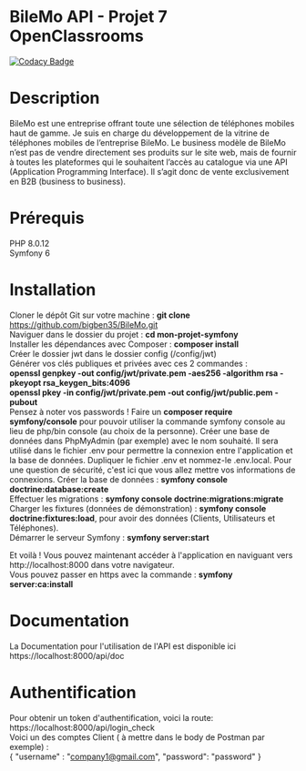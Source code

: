 # BileMo API - Projet 7 OpenClassrooms

[![Codacy Badge](https://app.codacy.com/project/badge/Grade/0b8d754e980b47afbb53006c7e672f12)](https://app.codacy.com/gh/bigben35/BileMo/dashboard?utm_source=gh&utm_medium=referral&utm_content=&utm_campaign=Badge_grade)

# Description
BileMo est une entreprise offrant toute une sélection de téléphones mobiles haut de gamme.
Je suis en charge du développement de la vitrine de téléphones mobiles de l’entreprise BileMo. Le business modèle de BileMo n’est pas de vendre directement ses produits sur le site web, mais de fournir à toutes les plateformes qui le souhaitent l’accès au catalogue via une API (Application Programming Interface). Il s’agit donc de vente exclusivement en B2B (business to business).

# Prérequis
PHP 8.0.12  
Symfony 6

# Installation
Cloner le dépôt Git sur votre machine : **git clone** https://github.com/bigben35/BileMo.git  
Naviguer dans le dossier du projet : **cd mon-projet-symfony**  
Installer les dépendances avec Composer : **composer install**  
Créer le dossier jwt dans le dossier config (/config/jwt)  
Générer vos clés publiques et privées avec ces 2 commandes :   
**openssl genpkey -out config/jwt/private.pem -aes256 -algorithm rsa -pkeyopt rsa_keygen_bits:4096**  
**openssl pkey -in config/jwt/private.pem -out config/jwt/public.pem -pubout**  
Pensez à noter vos passwords !
Faire un **composer require symfony/console** pour pouvoir utiliser la commande symfony console au lieu de php/bin console (au choix de la personne). 
Créer une base de données dans PhpMyAdmin (par exemple) avec le nom souhaité. Il sera utilisé dans le fichier .env pour permettre la connexion entre l'application et la base de données. Dupliquer le fichier .env et nommez-le .env.local. Pour une question de sécurité, c'est ici que vous allez mettre vos informations de connexions.  Créer la base de données : **symfony console doctrine:database:create**    
Effectuer les migrations : **symfony console doctrine:migrations:migrate**  
Charger les fixtures (données de démonstration) : **symfony console doctrine:fixtures:load**, pour avoir des données (Clients, Utilisateurs et Téléphones).  
Démarrer le serveur Symfony : **symfony server:start**  

Et voilà ! Vous pouvez maintenant accéder à l'application en naviguant vers http://localhost:8000 dans votre navigateur.  
Vous pouvez passer en https avec la commande : **symfony server:ca:install**

# Documentation
La Documentation pour l'utilisation de l'API est disponible ici https://localhost:8000/api/doc

# Authentification
Pour obtenir un token d'authentification, voici la route: https://localhost:8000/api/login_check  
Voici un des comptes Client ( à mettre dans le body de Postman par exemple) :   
{
    "username" : "company1@gmail.com",
    "password": "password"
}

